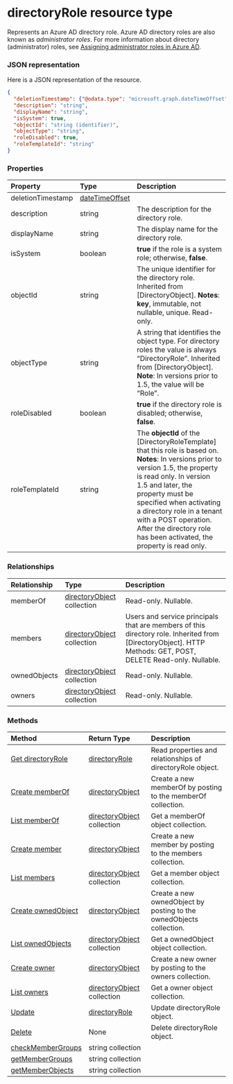 # directoryRole resource type

Represents an Azure AD directory role. Azure AD directory roles are also known as *administrator roles*. For more information about directory (administrator) roles, see [Assigning administrator roles in Azure AD](http://azure.microsoft.com/documentation/articles/active-directory-assign-admin-roles/).

### JSON representation

Here is a JSON representation of the resource.

<!-- {
  "blockType": "resource",
  "optionalProperties": [

  ],
  "@odata.type": "microsoft.graph.directoryrole"
}-->

```json
{
  "deletionTimestamp": {"@odata.type": "microsoft.graph.dateTimeOffset"},
  "description": "string",
  "displayName": "string",
  "isSystem": true,
  "objectId": "string (identifier)",
  "objectType": "string",
  "roleDisabled": true,
  "roleTemplateId": "string"
}

```
### Properties
| Property	   | Type	|Description|
|:---------------|:--------|:----------|
|deletionTimestamp|[dateTimeOffset](datetimeoffset.md)||
|description|string|The description for the directory role.|
|displayName|string|The display name for the directory role. |
|isSystem|boolean|                **true** if the role is a system role; otherwise, **false**.            |
|objectId|string|The unique identifier for the directory role. Inherited from [DirectoryObject].                            **Notes**: **key**, immutable, not nullable, unique.             Read-only.|
|objectType|string|A string that identifies the object type. For directory roles the value is always “DirectoryRole”. Inherited from [DirectoryObject].                            **Note**: In versions prior to 1.5, the value will be “Role”.            |
|roleDisabled|boolean|                **true** if the directory role is disabled; otherwise, **false**.            |
|roleTemplateId|string|                The **objectId** of the [DirectoryRoleTemplate] that this role is based on.                                        **Notes**: In versions prior to version 1.5, the property is read only. In version 1.5 and later, the property must be specified when activating a directory role in a tenant with a POST operation. After the directory role has been activated, the property is read only.            |

### Relationships
| Relationship | Type	|Description|
|:---------------|:--------|:----------|
|memberOf|[directoryObject](directoryobject.md) collection| Read-only. Nullable.|
|members|[directoryObject](directoryobject.md) collection|Users and service principals that are members of this directory role. Inherited from [DirectoryObject].            HTTP Methods: GET, POST, DELETE Read-only. Nullable.|
|ownedObjects|[directoryObject](directoryobject.md) collection| Read-only. Nullable.|
|owners|[directoryObject](directoryobject.md) collection| Read-only. Nullable.|

### Methods

| Method		   | Return Type	|Description|
|:---------------|:--------|:----------|
|[Get directoryRole](../api/directoryrole_get.md) | [directoryRole](directoryrole.md) |Read properties and relationships of directoryRole object.|
|[Create memberOf](../api/directoryrole_post_memberof.md) |[directoryObject](directoryobject.md)| Create a new memberOf by posting to the memberOf collection.|
|[List memberOf](../api/directoryrole_list_memberof.md) |[directoryObject](directoryobject.md) collection| Get a memberOf object collection.|
|[Create member](../api/directoryrole_post_members.md) |[directoryObject](directoryobject.md)| Create a new member by posting to the members collection.|
|[List members](../api/directoryrole_list_members.md) |[directoryObject](directoryobject.md) collection| Get a member object collection.|
|[Create ownedObject](../api/directoryrole_post_ownedobjects.md) |[directoryObject](directoryobject.md)| Create a new ownedObject by posting to the ownedObjects collection.|
|[List ownedObjects](../api/directoryrole_list_ownedobjects.md) |[directoryObject](directoryobject.md) collection| Get a ownedObject object collection.|
|[Create owner](../api/directoryrole_post_owners.md) |[directoryObject](directoryobject.md)| Create a new owner by posting to the owners collection.|
|[List owners](../api/directoryrole_list_owners.md) |[directoryObject](directoryobject.md) collection| Get a owner object collection.|
|[Update](../api/directoryrole_update.md) | [directoryRole](directoryrole.md)	|Update directoryRole object. |
|[Delete](../api/directoryrole_delete.md) | None |Delete directoryRole object. |
|[checkMemberGroups](../api/directoryrole_checkmembergroups.md)|string collection||
|[getMemberGroups](../api/directoryrole_getmembergroups.md)|string collection||
|[getMemberObjects](../api/directoryrole_getmemberobjects.md)|string collection||

<!-- uuid: 8fcb5dbc-d5aa-4681-8e31-b001d5168d79
2015-10-25 14:57:30 UTC -->
<!-- {
  "type": "#page.annotation",
  "description": "directoryRole resource",
  "keywords": "",
  "section": "documentation",
  "tocPath": ""
}-->